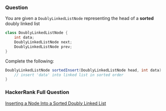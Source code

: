 ### Question

You are given a `DoublyLinkedListNode` representing the head of a __sorted__ doubly linked list

```java
class DoublyLinkedListNode {
    int data;
    DoublyLinkedListNode next;
    DoublyLinkedListNode prev;
}
```

Complete the following:

```java
DoublyLinkedListNode sortedInsert(DoublyLinkedListNode head, int data) {
    // insert 'data' into linked list in sorted order
}
```

### HackerRank Full Question

[Inserting a Node Into a Sorted Doubly Linked List](https://www.hackerrank.com/challenges/insert-a-node-into-a-sorted-doubly-linked-list)

